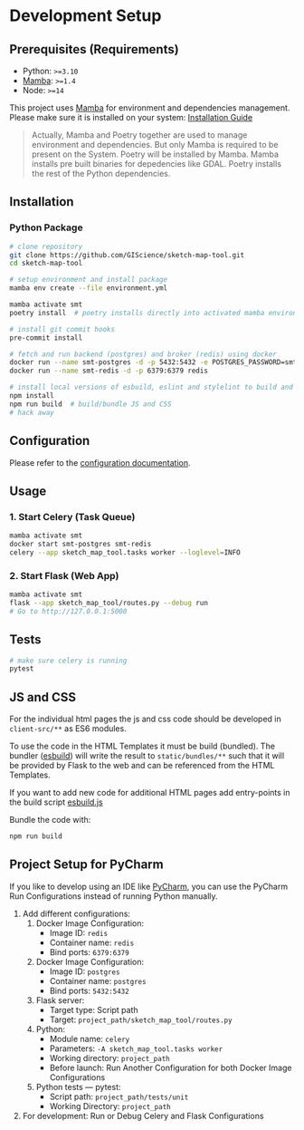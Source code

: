 # Development Setup

## Prerequisites (Requirements)

- Python: `>=3.10`
- [Mamba](https://github.com/conda-forge/miniforge#install): `>=1.4`
- Node: `>=14`

This project uses [Mamba](https://github.com/conda-forge/miniforge#install) for environment and dependencies management. Please make sure it is installed on your system: [Installation Guide](https://github.com/conda-forge/miniforge#install)

> Actually, Mamba and Poetry together are used to manage environment and dependencies. But only Mamba is required to be present on the System. Poetry will be installed by Mamba. Mamba installs pre built binaries for depedencies like GDAL. Poetry installs the rest of the Python dependencies.

## Installation

### Python Package

```bash
# clone repository
git clone https://github.com/GIScience/sketch-map-tool.git
cd sketch-map-tool

# setup environment and install package
mamba env create --file environment.yml

mamba activate smt
poetry install  # poetry installs directly into activated mamba environment

# install git commit hooks
pre-commit install

# fetch and run backend (postgres) and broker (redis) using docker
docker run --name smt-postgres -d -p 5432:5432 -e POSTGRES_PASSWORD=smt -e POSTGRES_USER=smt postgres
docker run --name smt-redis -d -p 6379:6379 redis

# install local versions of esbuild, eslint and stylelint to build and check JS and CSS
npm install
npm run build  # build/bundle JS and CSS
# hack away
```

## Configuration

Please refer to the [configuration documentation](/docs/configuration.md).

## Usage

### 1. Start Celery (Task Queue)

```bash
mamba activate smt
docker start smt-postgres smt-redis
celery --app sketch_map_tool.tasks worker --loglevel=INFO
```

### 2. Start Flask (Web App)

```bash
mamba activate smt
flask --app sketch_map_tool/routes.py --debug run
# Go to http://127.0.0.1:5000
```

## Tests

```bash
# make sure celery is running
pytest
```

## JS and CSS

For the individual html pages the js and css code should be developed in `client-src/**` as 
ES6 modules. 

To use the code in the HTML Templates it must be build (bundled). The bundler 
([esbuild](https://esbuild.github.io/)) will write the result to `static/bundles/**` 
such that it will be provided by Flask to the web and can be referenced from the HTML Templates.

If you want to add new code for additional HTML pages add entry-points in the build script 
[esbuild.js](../esbuild.js)

Bundle the code with:
```bash
npm run build
```

## Project Setup for PyCharm

If you like to develop using an IDE like [PyCharm](https://www.jetbrains.com/pycharm/), you can use the PyCharm Run Configurations instead of running Python manually.

1. Add different configurations:
   1. Docker Image Configuration:
      * Image ID: `redis`
      * Container name: `redis`
      * Bind ports: `6379:6379`
   2. Docker Image Configuration:
      * Image ID: `postgres`
      * Container name: `postgres`
      * Bind ports: `5432:5432`
   3. Flask server:
      * Target type: Script path
      * Target: `project_path/sketch_map_tool/routes.py`
   4. Python:
      * Module name: `celery`
      * Parameters: `-A sketch_map_tool.tasks worker`
      * Working directory: `project_path`
      * Before launch: Run Another Configuration for both Docker Image Configurations
   5. Python tests — pytest:
      * Script path: `project_path/tests/unit`
      * Working Directory: `project_path`
2. For development: Run or Debug Celery and Flask Configurations
